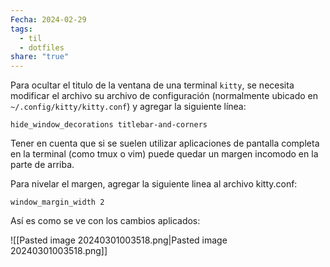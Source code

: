 ```yaml
---
Fecha: 2024-02-29
tags:
  - til
  - dotfiles
share: "true"
---
```

Para ocultar el titulo de la ventana de una terminal `kitty`, se necesita modificar el archivo su archivo de configuración (normalmente ubicado en `~/.config/kitty/kitty.conf`) y agregar la siguiente línea:

```
hide_window_decorations titlebar-and-corners
```

Tener en cuenta que si se suelen utilizar aplicaciones de pantalla completa en la terminal (como tmux o vim) puede quedar un margen incomodo en la parte de arriba.

Para nivelar el margen, agregar la siguiente linea al archivo kitty.conf:

```
window_margin_width 2 
```

Así es como se ve con los cambios aplicados:

![[Pasted image 20240301003518.png|Pasted image 20240301003518.png]]

